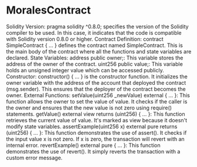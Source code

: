 # MoralesContract
Solidity Version: pragma solidity ^0.8.0; specifies the version of the Solidity compiler to be used. In this case, it indicates that the code is compatible with Solidity version 0.8.0 or higher.
Contract Definition:
contract SimpleContract { ... } defines the contract named SimpleContract. This is the main body of the contract where all the functions and state variables are declared.
State Variables:
address public owner;: This variable stores the address of the owner of the contract.
uint256 public value;: This variable holds an unsigned integer value which can be accessed publicly.
Constructor:
constructor() { ... } is the constructor function. It initializes the owner variable with the address of the account that deployed the contract (msg.sender). This ensures that the deployer of the contract becomes the owner.
External Functions:
setValue(uint256 _newValue) external { ... }: This function allows the owner to set the value of value. It checks if the caller is the owner and ensures that the new value is not zero using require() statements.
getValue() external view returns (uint256) { ... }: This function retrieves the current value of value. It's marked as view because it doesn't modify state variables.
assertExample(uint256 x) external pure returns (uint256) { ... }: This function demonstrates the use of assert(). It checks if the input value x is not zero. If x is zero, the transaction will revert with an internal error.
revertExample() external pure { ... }: This function demonstrates the use of revert(). It simply reverts the transaction with a custom error message.
